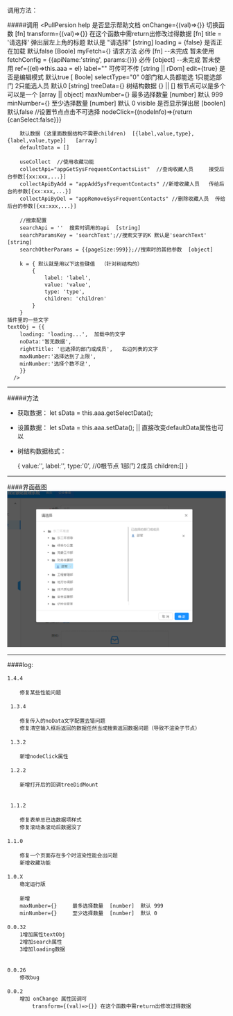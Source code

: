  
调用方法： 

#####调用
    <PullPersion 
        help  是否显示帮助文档 
        onChange={(val)=>{}}  切换函数 [fn]
        transform={(val)=>{}} 在这个函数中需return出修改过得数据 [fn]
        title = '请选择'  弹出层左上角的标题 默认是  "请选择"  [string]
        loading = {false}  是否正在加载   默认false  [Boole]
        myFetch={}  请求方法 必传  [fn]  --未完成 暂未使用
        fetchConfig = {{apiName:'string', params:{}}}  必传  [object] --未完成 暂未使用
        ref={(el)=>this.aaa = el}
        label=""         可传可不传 [string || rDom]
        edit={true}      是否是编辑模式 默认true  [ Boole]
        selectType="0"   0部门和人员都能选 1只能选部门 2只能选人员   默认0   [string]
        treeData={}      树结构数据  {} || [] 根节点可以是多个可以是一个  [array || object] 
        maxNumber={}     最多选择数量  [number]  默认 999
        minNumber={}     至少选择数量  [number]  默认 0
        visible     是否显示弹出层 [boolen] 默认false
        //设置节点点击不可选择
        nodeClick={(nodeInfo)=>{return {canSelect:false}}}

        默认数据 (这里面数据结构不需要children)  [{label,value,type}, {label,value,type}]   [array]   
        defaultData = [] 

        useCollect  //使用收藏功能
        collectApi="appGetSysFrequentContactsList"  //查询收藏人员     接受后台参数[{xx:xxx,...}]
        collectApiByAdd = "appAddSysFrequentContacts" //新增收藏人员   传给后台的参数[{xx:xxx,...}]
        collectApiByDel = "appRemoveSysFrequentContacts" //删除收藏人员  传给后台的参数[{xx:xxx,...}]

        //搜索配置
        searchApi = ''  搜索时调用的api  [string]
        searchParamsKey = 'searchText';//搜索文字的K 默认是'searchText'   [string]
        searchOtherParams = {{pageSize:999}};//搜索时的其他参数  [object]

        k = { 默认就是用以下这些键值  （针对树结构的）
            {
                label: 'label',
                value: 'value',
                type: 'type',
                children: 'children'
            }
        }
    插件里的一些文字
    textObj = {{
        loading: 'loading...',  加载中的文字
        noData:'暂无数据',  
        rightTitle: '已选择的部门或成员',   右边列表的文字
        maxNumber:'选择达到了上限',
        minNumber:'选择个数不足',
        }}
      /> 
----
#####方法
*   获取数据：
        let sData = this.aaa.getSelectData();

*   设置数据：
        let sData = this.aaa.setData(); || 直接改变defaultData属性也可以
                

*   树结构数据格式： 

    {
        value:'',
        label:'',
        type:'0', //0根节点 1部门  2成员
        children:[]
    }

----
####界面截图
![截图](./img.png "正常使用时的截图")

---- 

####log:

    1.4.4

        修复某些性能问题

     1.3.4

        修复传入的noData文字配置去错问题
        修复清空输入框后返回的数据任然当成搜索返回数据问题（导致不渲染子节点）

     1.3.2

        新增nodeClick属性
     
     1.2.2

        新增打开后的回调treeDidMount
            

     1.1.2

        修复表单总已选数据项样式
        修复滚动条滚动后数据没了
       
    1.1.0 

        修复一个页面存在多个时渲染性能会出问题
        新增收藏功能

    1.0.X
        稳定运行版  

        新增
        maxNumber={}     最多选择数量  [number]  默认 999
        minNumber={}     至少选择数量  [number]  默认 0
      
    0.0.32
        1增加属性textObj
        2增加search属性
        3增加loading数据


    0.0.26
        修改bug

    0.0.2
        增加 onChange 属性回调可
            transform={(val)=>{}} 在这个函数中需return出修改过得数据
